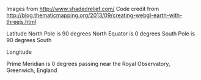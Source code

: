Images from http://www.shadedrelief.com/
Code credit from http://blog.thematicmapping.org/2013/09/creating-webgl-earth-with-threejs.html

Latitude
North Pole is 90 degrees North
Equator is 0 degrees
South Pole is 90 degrees South

Longitude

Prime Meridian is 0 degrees passing near the Royal Observatory, Greenwich, England